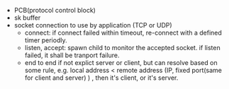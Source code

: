 
- PCB(protocol control block)  
- sk buffer  
- socket connection to use by application (TCP or UDP)  
  - connect: if connect failed within timeout, re-connect with a defined timer periodly.  
  - listen, accept: spawn child to monitor the accepted socket. if listen failed, it shall be tranport failure.
  - end to end if not explict server or client, but can resolve based on some rule, e.g. local address < remote address (IP, fixed port(same for client and server) ) , then it's client, or it's server.

